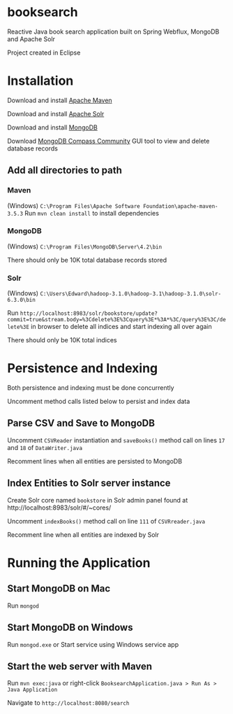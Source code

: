 # booksearch
Reactive Java book search application built on Spring Webflux, MongoDB and Apache Solr

Project created in Eclipse

# Installation
Download and install [Apache Maven](https://maven.apache.org/download.cgi)

Download and install [Apache Solr](https://lucene.apache.org/solr/downloads.html)

Download and install [MongoDB](https://www.mongodb.com/download-center/community)

Download [MongoDB Compass Community](https://www.mongodb.com/download-center/compass) GUI tool to view and delete database records 

## Add all directories to path

### Maven
(Windows) `C:\Program Files\Apache Software Foundation\apache-maven-3.5.3`
Run `mvn clean install` to install dependencies

### MongoDB
(Windows) `C:\Program Files\MongoDB\Server\4.2\bin`

There should only be 10K total database records stored

### Solr
(Windows) `C:\Users\Edward\hadoop-3.1.0\hadoop-3.1\hadoop-3.1.0\solr-6.3.0\bin`

Run `http://localhost:8983/solr/bookstore/update?commit=true&stream.body=%3Cdelete%3E%3Cquery%3E*%3A*%3C/query%3E%3C/delete%3E` in browser to delete all indices and start indexing all over again

There should only be 10K total indices

# Persistence and Indexing

Both persistence and indexing must be done concurrently

Uncomment method calls listed below to persist and index data

## Parse CSV and Save to MongoDB
Uncomment `CSVReader` instantiation and `saveBooks()` method call on lines `17` and `18` of `DataWriter.java`

Recomment lines when all entities are persisted to MongoDB

## Index Entities to Solr server instance

Create Solr core named `bookstore` in Solr admin panel found at http://localhost:8983/solr/#/~cores/

Uncomment `indexBooks()` method call on line `111` of `CSVRreader.java`

Recomment line when all entities are indexed by Solr

# Running the Application

## Start MongoDB on Mac
Run `mongod`

## Start MongoDB on Windows
Run `mongod.exe` or Start service using Windows service app

## Start the web server with Maven
Run `mvn exec:java` or right-click  `BooksearchApplication.java > Run As > Java Application`

Navigate to `http://localhost:8080/search`
